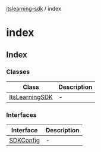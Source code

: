 [itslearning-sdk](../modules.md) / index

# index

## Index

### Classes

| Class | Description |
| ------ | ------ |
| [ItsLearningSDK](classes/ItsLearningSDK.md) | - |

### Interfaces

| Interface | Description |
| ------ | ------ |
| [SDKConfig](interfaces/SDKConfig.md) | - |
